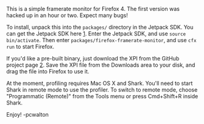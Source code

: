 This is a simple framerate monitor for Firefox 4. The first version was hacked
up in an hour or two. Expect many bugs!

To install, unpack this into the `packages/` directory in the Jetpack SDK. You
can get the Jetpack SDK here [1]. Enter the Jetpack SDK, and use
`source bin/activate`. Then enter `packages/firefox-framerate-monitor`, and use
`cfx run` to start Firefox.

If you'd like a pre-built binary, just download the XPI from the GitHub project
page [2]. Save the XPI file from the Downloads area to your disk, and drag the
file into Firefox to use it.

At the moment, profiling requires Mac OS X and Shark. You'll need to start
Shark in remote mode to use the profiler. To switch to remote mode, choose
"Programmatic (Remote)" from the Tools menu or press Cmd+Shift+R inside Shark.

Enjoy!
-pcwalton

[1]: https://jetpack.mozillalabs.com/ 
[2]: https://github.com/pcwalton/firefox-framerate-monitor 

